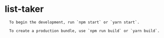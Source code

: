 # list-taker

      To begin the development, run `npm start` or `yarn start`.

      To create a production bundle, use `npm run build` or `yarn build`.

